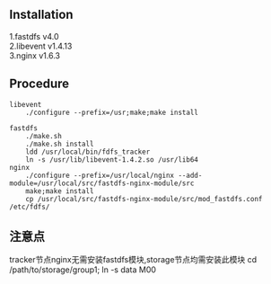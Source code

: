 ## Installation
1.fastdfs v4.0  
2.libevent v1.4.13  
3.nginx v1.6.3  

## Procedure
```
libevent
    ./configure --prefix=/usr;make;make install

fastdfs
    ./make.sh
    ./make.sh install
    ldd /usr/local/bin/fdfs_tracker
    ln -s /usr/lib/libevent-1.4.2.so /usr/lib64
nginx
    ./configure --prefix=/usr/local/nginx --add-module=/usr/local/src/fastdfs-nginx-module/src
    make;make install
    cp /usr/local/src/fastdfs-nginx-module/src/mod_fastdfs.conf /etc/fdfs/
```
## 注意点

tracker节点nginx无需安装fastdfs模块,storage节点均需安装此模块
cd /path/to/storage/group1; ln -s data M00
